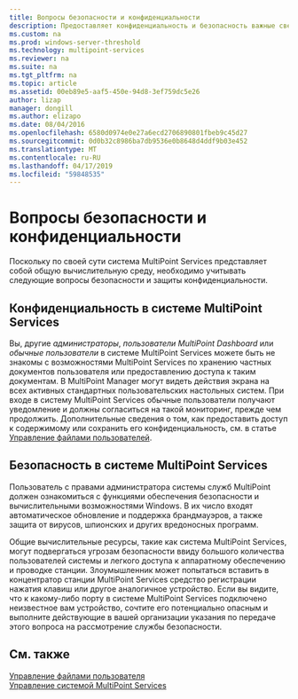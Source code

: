```yaml
---
title: Вопросы безопасности и конфиденциальности
description: Предоставляет конфиденциальность и безопасность важные сведения о службах MultiPoint
ms.custom: na
ms.prod: windows-server-threshold
ms.technology: multipoint-services
ms.reviewer: na
ms.suite: na
ms.tgt_pltfrm: na
ms.topic: article
ms.assetid: 00eb89e5-aaf5-450e-94d8-3ef759dc5e26
author: lizap
manager: dongill
ms.author: elizapo
ms.date: 08/04/2016
ms.openlocfilehash: 6580d0974e0e27a6ecd2706890801fbeb9c45d27
ms.sourcegitcommit: 0d0b32c8986ba7db9536e0b8648d4ddf9b03e452
ms.translationtype: MT
ms.contentlocale: ru-RU
ms.lasthandoff: 04/17/2019
ms.locfileid: "59848535"
---
```

# <a name="privacy-and-security-considerations"></a>Вопросы безопасности и конфиденциальности
Поскольку по своей сути система MultiPoint Services представляет собой общую вычислительную среду, необходимо учитывать следующие вопросы безопасности и защиты конфиденциальности.  
  
## <a name="privacy-in-a-multipoint-services-system"></a>Конфиденциальность в системе MultiPoint Services  
Вы, другие *администраторы*, *пользователи MultiPoint Dashboard* или *обычные пользователи* в системе MultiPoint Services можете быть не знакомы с возможностями MultiPoint Services по хранению частных документов пользователя или предоставлению доступа к таким документам. В MultiPoint Manager могут видеть действия экрана на всех активных стандартных пользовательских настольных систем. При входе в систему MultiPoint Services обычные пользователи получают уведомление и должны согласиться на такой мониторинг, прежде чем продолжить. Дополнительные сведения о том, как предоставить доступ к содержимому или сохранить его конфиденциальность, см. в статье [Управление файлами пользователей](Manage-User-Files.md).  
  
## <a name="security-in-a-multipoint-services-system"></a>Безопасность в системе MultiPoint Services  
Пользователь с правами администратора системы служб MultiPoint должен ознакомиться с функциями обеспечения безопасности и вычислительными возможностями Windows. В их число входят автоматическое обновление и поддержка брандмауэров, а также защита от вирусов, шпионских и других вредоносных программ.   
  
Общие вычислительные ресурсы, такие как система MultiPoint Services, могут подвергаться угрозам безопасности ввиду большого количества пользователей системы и легкого доступа к аппаратному обеспечению и проводке станции. Злоумышленник может попытаться вставить в концентратор станции MultiPoint Services средство регистрации нажатия клавиш или другое аналогичное устройство. Если вы видите, что к какому-либо порту в системе MultiPoint Services подключено неизвестное вам устройство, сочтите его потенциально опасным и выполните действующие в вашей организации указания по передаче этого вопроса на рассмотрение службы безопасности.  
  
## <a name="see-also"></a>См. также  
[Управление файлами пользователя](Manage-User-Files.md)  
[Управление системой MultiPoint Services](Managing-Your-MultiPoint-Services-System.md)